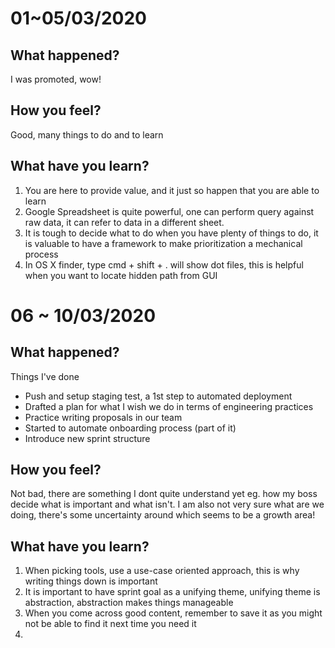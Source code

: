 # 01~05/03/2020
## What happened?
I was promoted, wow!

## How you feel?
Good, many things to do and to learn

## What have you learn?
1. You are here to provide value, and it just so happen that you are able to learn
2. Google Spreadsheet is quite powerful, one can perform query against raw data, it can refer to data in a different sheet.
3. It is tough to decide what to do when you have plenty of things to do, it is valuable to have a framework to make prioritization a mechanical process
4. In OS X finder, type cmd + shift + . will show dot files, this is helpful when you want to locate hidden path from GUI

# 06 ~ 10/03/2020
## What happened?
Things I've done
* Push and setup staging test, a 1st step to automated deployment
* Drafted a plan for what I wish we do in terms of engineering practices
* Practice writing proposals in our team
* Started to automate onboarding process (part of it)
* Introduce new sprint structure

## How you feel?
Not bad, there are something I dont quite understand yet eg. how my boss decide what is important and what isn't. I am also not very sure what are we doing, there's some uncertainty around which seems to be a growth area!

## What have you learn?
1. When picking tools, use a use-case oriented approach, this is why writing things down is important
2. It is important to have sprint goal as a unifying theme, unifying theme is abstraction, abstraction makes things manageable 
3. When you come across good content, remember to save it as you might not be able to find it next time you need it
4.  
